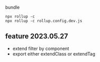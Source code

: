 
bundle

```
npx rollup -c
npx rollup -c rollup.config.dev.js
```

## feature 2023.05.27
* extend filter by component
* export either extendClass or extendTag